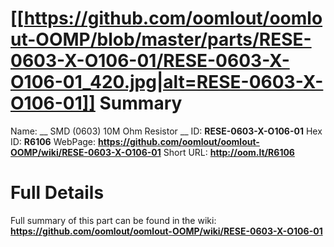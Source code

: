 
[[https://github.com/oomlout/oomlout-OOMP/blob/master/parts/RESE-0603-X-O106-01/RESE-0603-X-O106-01_420.jpg|alt=RESE-0603-X-O106-01]] 
Summary
=================

Name: __ SMD (0603) 10M Ohm Resistor __
ID: __RESE-0603-X-O106-01__
Hex ID: __R6106__
WebPage: __https://github.com/oomlout/oomlout-OOMP/wiki/RESE-0603-X-O106-01__
Short URL: __http://oom.lt/R6106__

Full Details
==========================
Full summary of this part can be found in the wiki:   
__https://github.com/oomlout/oomlout-OOMP/wiki/RESE-0603-X-O106-01__   

